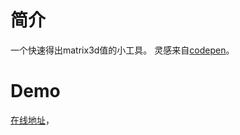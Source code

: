 # 简介
一个快速得出matrix3d值的小工具。
灵感来自[codepen](https://codepen.io/fta/full/ifnqH)。
# Demo
[在线地址](https://fchengjin.github.io/matrix3d/)，


